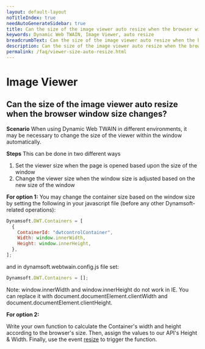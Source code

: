 ```yaml
---
layout: default-layout
noTitleIndex: true
needAutoGenerateSidebar: true
title: Can the size of the image viewer auto resize when the browser window size changes?
keywords: Dynamic Web TWAIN, Image Viewer, auto resize
breadcrumbText: Can the size of the image viewer auto resize when the browser window size changes?
description: Can the size of the image viewer auto resize when the browser window size changes?
permalink: /faq/viewer-size-auto-resize.html
---
```


# Image Viewer

## Can the size of the image viewer auto resize when the browser window size changes?

<strong>Scenario</strong>
When using Dynamic Web TWAIN in different environments, it may be necessary to change the size of the viewer within the window automatically.

<strong>Steps</strong>
This can be done in two different ways

1. Set the viewer size when the page is opened based upon the size of the window
2. Change the viewer size when the window size is adjusted based on the new size of the window

<strong>For option 1:</strong>
You may change the container size based on the window size by setting the following in your javascript file (before any other Dynamsoft-related operations):

```javascript
Dynamsoft.DWT.Containers = [
  {
    ContainerId: "dwtcontrolContainer",
    Width: window.innerWidth,
    Height: window.innerHeight,
  },
];
```

and in dynamsoft.webtwain.config.js file set:

```javascript
Dynamsoft.DWT.Containers = [];
```

Note: window.innerWidth and window.innerHeight do not work in IE. You can replace it with document.documentElement.clientWidth and document.documentElement.clientHeight.

<strong>For option 2:</strong>

Write your own function to calculate the Container's width and height according to the browser's size. Then, assign the values to our API's Height & Width. Finally, use the event <a href="https://www.dynamsoft.com/web-twain/docs/info/api/WebTwain_Viewer.html?ver=latest#resize" target="_blank">resize</a> to trigger the function.
